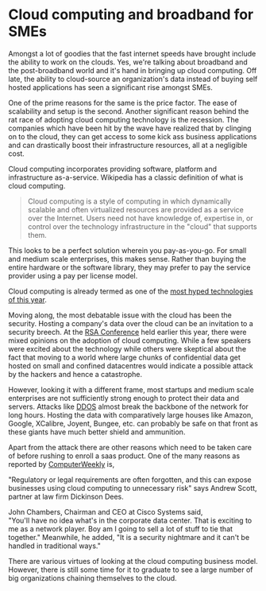 # Cloud computing and broadband for SMEs

Amongst a lot of goodies that the fast internet speeds have brought include the ability to work on the clouds. Yes, we're talking about broadband and the post-broadband world and it's hand in bringing up cloud computing. Off late, the ability to cloud-source an organization's data instead of buying self hosted applications has seen a significant rise amongst SMEs. 

One of the prime reasons for the same is the price factor. The ease of scalability and setup is the second. Another significant reason behind the rat race of adopting cloud computing technology is the recession. The companies which have been hit by the wave have realized that by clinging on to the cloud, they can get access to some kick ass business applications and can drastically boost their infrastructure resources, all at a negligible cost.

Cloud computing incorporates providing software, platform and infrastructure as-a-service. Wikipedia has a classic definition of what is cloud computing.

> Cloud computing is a style of computing in which dynamically scalable and often virtualized resources are provided as a service over the Internet. Users need not have knowledge of, expertise in, or control over the technology infrastructure in the "cloud" that supports them.

This looks to be a perfect solution wherein you pay-as-you-go. For small and medium scale enterprises, this makes sense. Rather than buying the entire hardware or the software library, they may prefer to pay the service provider using a pay per license model.

Cloud computing is already termed as one of the <a href="http://www.silicon.com/research/specialreports/cio-agenda-2009/exclusive-and-this-years-most-over-hyped-technology-is-39400385.htm">most hyped technologies of this year</a>. 

Moving along, the most debatable issue with the cloud has been the security. Hosting a company's data over the cloud can be an invitation to a security breech. At the <a href="http://software.silicon.com/security/0,39024655,39421965,00.htm">RSA Conference</a> held earlier this year, there were mixed opinions on the adoption of cloud computing. While a few speakers were excited about the technology while others were skeptical about the fact that moving to a world where large chunks of confidential data get hosted on small and confined datacentres would indicate a possible attack by the hackers and hence a catastrophe.

However, looking it with a different frame, most startups and medium scale enterprises are not sufficiently strong enough to protect their data and servers. Attacks like <a href="http://en.wikipedia.org/wiki/Ddos">DDOS</a> almost break the backbone of the network for long hours. Hosting the data with comparatively large houses like Amazon, Google, XCalibre, Joyent, Bungee, etc. can probably be safe on that front as these giants have much better shield and ammunition.

Apart from the attack there are other reasons which need to be taken care of before rushing to enroll a saas product. One of the many reasons as reported by <a href="http://www.computerweekly.com/Articles/2008/11/27/233624/cloud-computing-buyer-beware.htm">ComputerWeekly</a> is,

"Regulatory or legal requirements are often forgotten, and this can expose businesses using cloud computing to unnecessary risk" says Andrew Scott, partner at law firm Dickinson Dees.

John Chambers, Chairman and CEO at Cisco Systems said,<br />
"You'll have no idea what's in the corporate data center. That is exciting to me as a network player. Boy am I going to sell a lot of stuff to tie that together." Meanwhile, he added, "It is a security nightmare and it can't be handled in traditional ways."

There are various virtues of looking at the cloud computing business model. However, there is still some time for it to graduate to see a large number of big organizations chaining themselves to the cloud.
